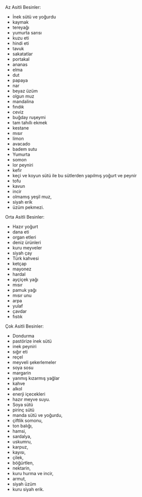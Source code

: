 
Az Asitli Besinler:

- İnek sütü ve yoğurdu
- kaymak
- tereyağı
- yumurta sarısı
- kuzu eti
- hindi eti
- tavuk
- sakatatlar
- portakal
- ananas
- elma
- dut
- papaya
- nar
- beyaz üzüm
- olgun muz
- mandalina
- fındık
- ceviz
- buğday ruşeymi
- tam tahıllı ekmek
- kestane
- mısır
- limon
- avacado
- badem sutu
- Yumurta
- somon
- lor peyniri
- kefir
- keçi ve koyun sütü ile bu sütlerden yapılmış yoğurt ve peynir
- tofu
- kavun
- incir
- olmamış yeşil muz,
- siyah erik
- üzüm pekmezi. 

Orta Asitli Besinler:

- Hazır yoğurt
- dana eti
- organ etleri
- deniz ürünleri
- kuru meyveler
- siyah çay
- Türk kahvesi
- ketçap
- mayonez
- hardal
- ayçiçek yağı
- mısır
- pamuk yağı
- mısır unu
- arpa
- yulaf
- çavdar
- fıstık

Çok Asitli Besinler:

- Dondurma
- pastörize inek sütü
- inek peyniri
- sığır eti
- reçel
- meyveli şekerlemeler
- soya sosu
- margarin
- yanmış kızarmış yağlar
- kahve
- alkol
- enerji içecekleri
- hazır meyve suyu.
- Soya sütü
- pirinç sütü
- manda sütü ve yoğurdu,
- çiftlik somonu,
- ton balığı,
- hamsi,
- sardalya,
- uskumru,
- karpuz,
- kayısı,
- çilek,
- böğürtlen,
- nektarin,
- kuru hurma ve incir,
- armut,
- siyah üzüm
- kuru siyah erik.

